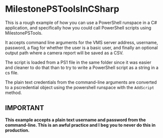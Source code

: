 # MilestonePSToolsInCSharp

This is a rough example of how you can use a PowerShell runspace in a C# application, and specifically how you could call PowerShell scripts using MilestonePSTools.

It accepts command line arguments for the VMS server address, username, password, a flag for whether the user is a basic user, and finally an optional output path
where a camera report will be saved as a CSV.

The script is loaded from a PS1 file in the same folder since it was easier and cleaner to do that than to try to write a PowerShell script as a string in a cs file.

The plain text credentials from the command-line arguments are converted to a pscredential object using the powershell runspace with the `AddScript` method.

## IMPORTANT

**This example accepts a plain text username and password from the command-line. This is an awful practice and I beg you to never do this in production.**
